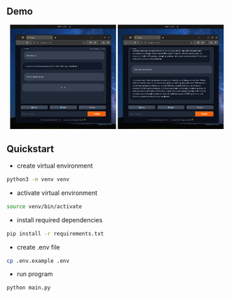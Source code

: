 ## Demo

<!-- ![Demo Image](media/demo1.png)
![Demo Image](media/demo3.png) -->

<p align="center">
  <img src="media/demo1.png" alt="Demo Image" style="width: 48%;" />
  <img src="media/demo3.png" alt="Demo Image" style="width: 48%;" />
</p>


## Quickstart

- create virtual environment

```bash
python3 -m venv venv
```
- activate virtual environment

```bash
source venv/bin/activate
```

- install required dependencies

```bash
pip install -r requirements.txt
```

- create .env file

```bash
cp .env.example .env
```

- run program

```bash
python main.py
```
